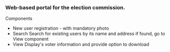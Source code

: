 ### Web-based portal for the election commission.

Components

- New user registration - with mandatory photo
- Search Search for existing users by its name and address if found, go to View component
- View Display's voter information and provide option to download
